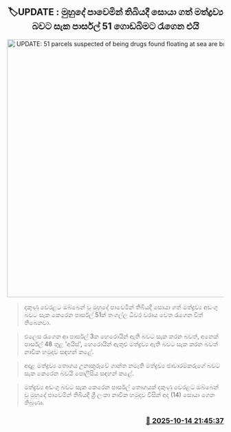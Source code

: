 <p align='center'><b><h2 align='center' title='UPDATE: 51 parcels suspected of being drugs found floating at sea are brought ashore'>🏷UPDATE : මුහුදේ පාවෙමින් තිබියදී සොයා ගත් මත්ද්‍රව්‍ය බවට සැක පාර්සල් 51 ගොඩබිමට රැගෙන එයි</h2></b></p>
<p align='center'><img src='https://helakuru.sgp1.cdn.digitaloceanspaces.com/esana/images/lib/ice-una.jpg' width='600' alt='UPDATE: 51 parcels suspected of being drugs found floating at sea are brought ashore'></p>

> දකුණු වෙරළට ඔබ්බෙන් වූ මුහුදේ පාවෙමින් තිබියදී සොයා ගත් මත්ද්‍රව්‍ය අඩංගු බවට සැක කෙරෙන පාර්සල් 51ක් තංගල්ල ධීවර වරාය වෙත රැගෙන විත් තිබෙනවා.

> එලෙස රැගෙන ආ පාර්සල් 3ක හෙරොයින් ඇති බවට සැක කරන බවත්, අනෙක් පාර්සල් 48 තුළ 'අයිස්', හෙරොයින් ඇතුළු මත්ද්‍රව්‍ය ඇති බවට සැක කරන බවත් නාවික හමුදාව සඳහන් කළේ.

> අදාළ මත්ද්‍රව්‍ය තොගය උනාකූරූවේ ශාන්ත නමැති මත්ද්‍රව්‍ය ජාවාරම්කරුගේ බවට සැක කෙරෙන බවයි පොලීසිය සඳහන් කළේ.

> මත්ද්‍රව්‍ය අඩංගු බවට සැක කෙරෙන පාර්සල් තොගයක් දකුණු වෙරළට ඔබ්බෙන් වූ මුහුදේ පාවෙමින් තිබියදී ශ්‍රී ලංකා නාවික හමුදාව විසින් අද (14) සොයා ගෙන තිබුණා.



<h3 align='right'><a href='https://www.helakuru.lk/esana/p/114501/'>📅 2025-10-14 21:45:37</a></h3>
